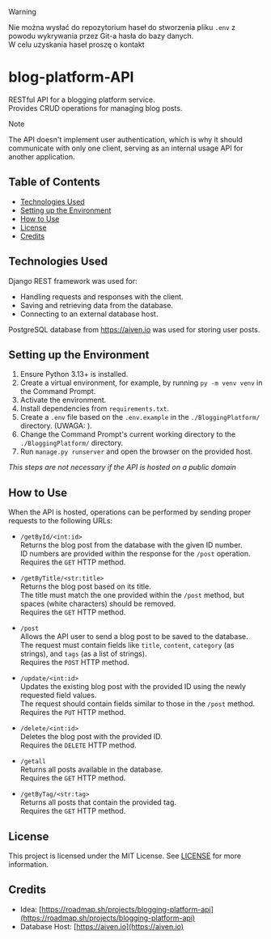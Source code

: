 > [!WARNING]
> Nie można wysłać do repozytorium haseł do stworzenia pliku `.env` z powodu wykrywania przez Git-a hasła do bazy danych. \
> W celu uzyskania haseł proszę o kontakt

# blog-platform-API

RESTful API for a blogging platform service.  
Provides CRUD operations for managing blog posts.  

> [!NOTE]
> The API doesn't implement user authentication, which is why it should communicate with only one client, serving as an internal usage API for another application.

## Table of Contents
- [Technologies Used](#technologies-used)
- [Setting up the Environment](#setting-up-the-enviroment)
- [How to Use](#how-to-ues)
- [License](#license)
- [Credits](#credits)

## Technologies Used

Django REST framework was used for:
- Handling requests and responses with the client.
- Saving and retrieving data from the database.
- Connecting to an external database host.

PostgreSQL database from https://aiven.io was used for storing user posts.

## Setting up the Environment

1. Ensure Python 3.13+ is installed.
2. Create a virtual environment, for example, by running `py -m venv venv` in the Command Prompt.
3. Activate the environment.
4. Install dependencies from `requirements.txt`.
5. Create a `.env` file based on the `.env.example` in the `./BloggingPlatform/` directory. (UWAGA: ).
6. Change the Command Prompt's current working directory to the `./BloggingPlatform/` directory.
7. Run `manage.py runserver` and open the browser on the provided host.

*This steps are not necessary if the API is hosted on a public domain*

## How to Use

When the API is hosted, operations can be performed by sending proper requests to the following URLs:

- `/getById/<int:id>`  
  Returns the blog post from the database with the given ID number.  
  ID numbers are provided within the response for the `/post` operation.  
  Requires the `GET` HTTP method.

- `/getByTitle/<str:title>`  
  Returns the blog post based on its title.  
  The title must match the one provided within the `/post` method, but spaces (white characters) should be removed.  
  Requires the `GET` HTTP method.

- `/post`  
  Allows the API user to send a blog post to be saved to the database.  
  The request must contain fields like `title`, `content`, `category` (as strings), and `tags` (as a list of strings).  
  Requires the `POST` HTTP method.

- `/update/<int:id>`  
  Updates the existing blog post with the provided ID using the newly requested field values.  
  The request should contain fields similar to those in the `/post` method.  
  Requires the `PUT` HTTP method.

- `/delete/<int:id>`  
  Deletes the blog post with the provided ID.  
  Requires the `DELETE` HTTP method.

- `/getall`  
  Returns all posts available in the database.  
  Requires the `GET` HTTP method.

- `/getByTag/<str:tag>`  
  Returns all posts that contain the provided tag.  
  Requires the `GET` HTTP method.

## License

This project is licensed under the MIT License.
See [LICENSE](./LICENSE) for more information.

## Credits

- Idea: [https://roadmap.sh/projects/blogging-platform-api](https://roadmap.sh/projects/blogging-platform-api)  
- Database Host: [https://aiven.io](https://aiven.io)  
